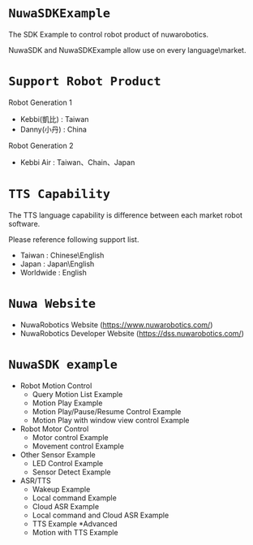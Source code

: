 # `NuwaSDKExample`
The SDK Example to control robot product of nuwarobotics.

NuwaSDK and NuwaSDKExample allow use on every language\market.

# `Support Robot Product`
Robot Generation 1 
* Kebbi(凱比) : Taiwan
* Danny(小丹) : China

Robot Generation 2
* Kebbi Air : Taiwan、Chain、Japan

# `TTS Capability`
The TTS language capability is difference between each market robot software.

Please reference following support list.
* Taiwan : Chinese\English
* Japan : Japan\English
* Worldwide : English

# `Nuwa Website`
* NuwaRobotics Website (https://www.nuwarobotics.com/)
* NuwaRobotics Developer Website (https://dss.nuwarobotics.com/)

# `NuwaSDK example`
* Robot Motion Control
    - Query Motion List Example
    - Motion Play Example
    - Motion Play/Pause/Resume Control Example
    - Motion Play with window view control Example
* Robot Motor Control
    - Motor control Example
    - Movement control Example
* Other Sensor Example
    - LED Control Example
    - Sensor Detect Example
* ASR/TTS
    - Wakeup Example
    - Local command Example
    - Cloud ASR Example
    - Local command and Cloud ASR Example
    - TTS Example
*Advanced
    - Motion with TTS Example


